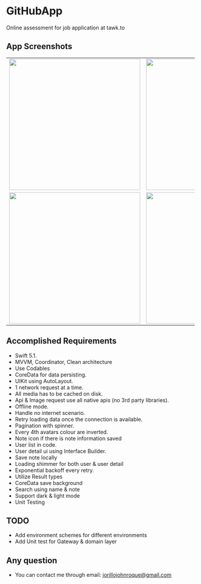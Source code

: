 # GitHubApp

Online assessment for job application at tawk.to

## App Screenshots

<table>
  <tr>
    <td><img src="https://i.imgur.com/IcKmc31.png" width=350></td>
    <td><img src="https://i.imgur.com/Qps0efA.png" width=350></td>
    <td><img src="https://i.imgur.com/XPqWXCm.png" width=350></td>
    <td><img src="https://i.imgur.com/lcqgbnW.png" width=350></td>
    <td><img src="https://i.imgur.com/iXXom5J.png" width=350></td>
  </tr>
  <tr>
    <td><img src="https://i.imgur.com/ok5gY8w.png" width=350></td>
    <td><img src="https://i.imgur.com/J0RW0ST.png" width=350></td>
    <td><img src="https://i.imgur.com/Ij9PEQg.png" width=350></td>
    <td><img src="https://i.imgur.com/hfaTWXg.png" width=350></td>
    <td></td>
  </td>
 </table>

## Accomplished Requirements
- Swift 5.1.
- MVVM, Coordinator, Clean architecture
- Use Codables
- CoreData for data persisting.
- UIKit using AutoLayout.
- 1 network request at a time.
- All media has to be cached on disk.
- Api & Image request use all native apis (no 3rd party libraries).
- Offline mode.
- Handle no internet scenario.
- Retry loading data once the connection is available.
- Pagination with spinner.
- Every 4th avatars colour are inverted.
- Note icon if there is note information saved
- User list in code.
- User detail ui using Interface Builder.
- Save note locally
- Loading shimmer for both user & user detail
- Exponential backoff every retry.
- Utilize Result types
- CoreData save background
- Search using name & note
- Support dark & light mode
- Unit Testing

## TODO
- Add environment schemes for different environments
- Add Unit test for Gateway & domain layer

## Any question
- You can contact me through email: [jorillojohnroque@gmail.com](mailto:jorillojohnroque@gmail.com)